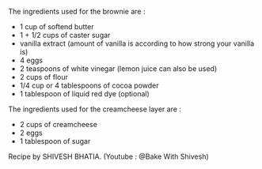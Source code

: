 The ingredients used for the brownie are : 

- 1 cup of softend butter
- 1 + 1/2 cups of caster sugar
- vanilla extract (amount of vanilla is according to how strong your vanilla is)
- 4 eggs
- 2 teaspoons of white vinegar (lemon juice can also be used)
- 2 cups of flour
- 1/4 cup or 4 tablespoons of cocoa powder
- 1 tablespoon of liquid red dye (optional)

The ingredients used for the creamcheese layer are : 

- 2 cups of creamcheese
- 2 eggs
- 1 tablespoon of sugar


Recipe by SHIVESH BHATIA. (Youtube : @Bake With Shivesh)

